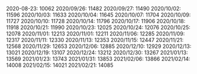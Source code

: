 2020-08-23: 10062
2020/09/26: 11482
2020/09/27: 11490
2020/10/02: 11596
2020/10/03: 11633
2020/10/04: 11645
2020/10/07: 11704
2020/10/09: 11727
2020/10/10: 11728
2020/10/14: 11796
2020/10/17: 11906
2020/10/18: 11918
2020/10/21: 11990
2020/10/23: 12025
2020/10/24: 12076
2020/10/25: 12078
2020/11/01: 12213
2020/11/01: 12211
2020/11/06: 12285
2020/11/09: 12317
2020/11/11: 12330
2020/11/13: 12353
2020/11/15: 12447
2020/11/21: 12568
2020/11/29: 12653
2020/12/06: 12885
2020/12/10: 12929
2020/12/13: 13021
2020/12/19: 13107
2020/12/24: 13212
2020/12/30: 13267
2021/01/13: 13569
2021/01/23: 13743
2021/01/31: 13853
2021/02/06: 13866
2021/02/14: 14008
2021/02/15: 14021
2021/02/21: 14085
